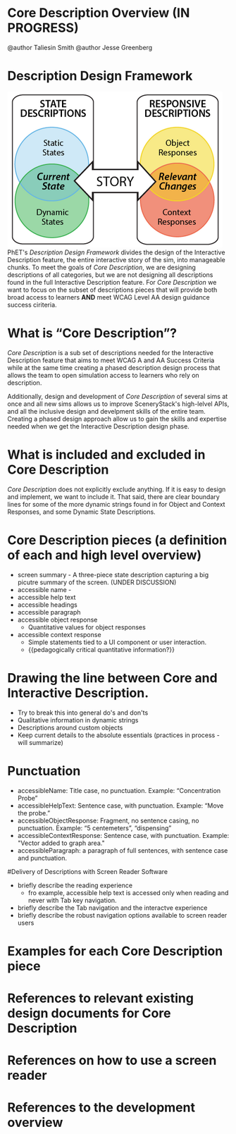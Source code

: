 # Core Description Overview (IN PROGRESS)

@author Taliesin Smith
@author Jesse Greenberg

# Description Design Framework
![alt text "PhET's Description Design Framework."](images/descriptionDesignFramework.png "Description Design Framework")
PhET's _Description Design Framework_ divides the design of the Interactive Description feature, the entire interactive story of the sim, into manageable chunks. To meet the goals of _Core Description_, we are designing descriptions of all categories, but we are not designing all descriptions found in the full Interactive Description feature. For _Core Description_ we want to focus on the subset of descriptions pieces that will provide both broad access to learners **AND** meet WCAG Level AA design guidance success ciriteria.

# What is “Core Description”?
_Core Description_ is a sub set of descriptions needed for the Interactive Description feature that aims to meet WCAG A and AA Success Criteria while at the same time creating a phased description design process that allows the team to open simulation access to learners who rely on description. 

Additionally, design and development of _Core Description_ of several sims at once and all new sims allows us to improve SceneryStack's high-lelvel APIs, and all the inclusive design and develpment skills of the entire team. Creating a phased design approach allow us to gain the skills and expertise needed when we get the Interactive Description design phase. 

# What is included and excluded in Core Description
_Core Description_ does not explicitly exclude anything. If it is easy to design and implement, we want to include it. That said, there are clear boundary lines for some of the more dynamic strings found in for Object and Context Responses, and some Dynamic State Descriptions.


# Core Description pieces (a definition of each and high level overview)
  - screen summary - A three-piece state description capturing a big picutre summary of the screen. (UNDER DISCUSSION)
  - accessible name - 
  - accessible help text
  - accessible headings
  - accessible paragraph
  - accessible object response
    - Quantitative values for object responses
  - accessible context response
    - Simple statements tied to a UI component or user interaction.
    - {{pedagogically critical quantitative information?}}



# Drawing the line between Core and Interactive Description.
 - Try to break this into general do's and don'ts
 - Qualitative information in dynamic strings
 - Descriptions around custom objects
 - Keep current details to the absolute essentials (practices in process - will summarize)

# Punctuation
- accessibleName: Title case, no punctuation. Example: “Concentration Probe”
- accessibleHelpText: Sentence case, with punctuation. Example: “Move the probe.”
- accessibleObjectResponse: Fragment, no sentence casing, no punctuation. Example: “5 centemeters”,  “dispensing”
- accessibleContextResponse: Sentence case, with punctuation. Example: "Vector added to graph area."
- accessibleParagraph: a paragraph of full sentences, with sentence case and punctuation.

#Delivery of Descriptions with Screen Reader Software
- briefly describe the reading experience
   - fro example, accessible help text is accessed only when reading and never with Tab key navigation.
- briefly describe the Tab navigation and the interactve experience
- briefly describe the robust navigation options available to screen reader users 

# Examples for each Core Description piece

# References to relevant existing design documents for Core Description

# References on how to use a screen reader

# References to the development overview
